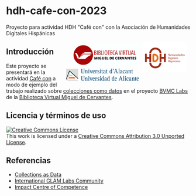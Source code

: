 # hdh-cafe-con-2023
Proyecto para actividad HDH "Café con" con la Asociación de Humanidades Digitales Hispánicas

<p><img style="float: right;margin-right:10px;" src="imagenes/logo-hdh.png" width="120px"><img style="float: right;padding:10px;" src="imagenes/logo-bvmc.png" width="180px"><img style="float: right;margin-right:10px;" src="imagenes/logo-ua.jpg" width="200px"></p>

## Introducción

Este proyecto se presentará en la actividad [Café con](https://humanidadesdigitaleshispanicas.es/cafe-con-gustavo-candela-4-de-abril-de-2023/) a modo de ejemplo del trabajo realizado sobre [colecciones como datos](https://collectionsasdata.github.io/) en el proyecto [BVMC Labs](https://data.cervantesvirtual.com) de la [Biblioteca Virtual Miguel de Cervantes](https://www.cervantesvirtual.com).

## Licencia y términos de uso

<a rel="license" href="http://creativecommons.org/licenses/by/3.0/"><img alt="Creative Commons License" style="border-width:0" src="https://i.creativecommons.org/l/by/3.0/80x15.png" /></a><br />This work is licensed under a <a rel="license" href="http://creativecommons.org/licenses/by/3.0/">Creative Commons Attribution 3.0 Unported License</a>.


## Referencias

- [Collections as Data](https://collectionsasdata.github.io/)
- [International GLAM Labs Community](https://glamlabs.io/)
- [Impact Centre of Competence](https://www.digitisation.eu/)
